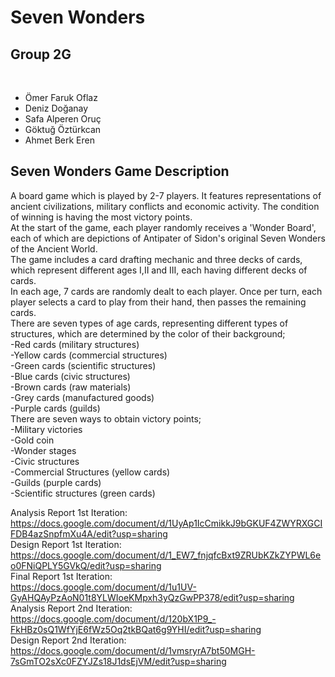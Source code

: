 <h1>Seven Wonders</h1>
<h2>Group 2G</h2><br/>
<ul>
<li>Ömer Faruk Oflaz</li>
<li>Deniz Doğanay</li>
<li>Safa Alperen Oruç</li>
<li>Göktuğ Öztürkcan</li>
<li>Ahmet Berk Eren</li>  
</ul>


## Seven Wonders Game Description<br/>
A board game which is played by 2-7 players. It features representations of ancient civilizations, military conflicts and economic activity. The condition of winning is having the most victory points.<br/>
At the start of the game, each player randomly receives a 'Wonder Board', each of which are depictions of Antipater of Sidon's original Seven Wonders of the Ancient World.<br/>
The game includes a card drafting mechanic and three decks of cards, which represent different ages I,II and III, each having different decks of cards.<br/>
In each age, 7 cards are randomly dealt to each player. Once per turn, each player selects a card to play from their hand, then passes the remaining cards.<br/>
There are seven types of age cards, representing different types of structures, which are determined by the color of their background;<br/>
-Red cards (military structures)<br/>
-Yellow cards (commercial structures)<br/>
-Green cards (scientific structures)<br/>
-Blue cards (civic structures)<br/>
-Brown cards (raw materials)<br/>
-Grey cards (manufactured goods)<br/>
-Purple cards (guilds)<br/>
There are seven ways to obtain victory points;<br/>
-Military victories<br/>
-Gold coin<br/>
-Wonder stages<br/>
-Civic structures<br/>
-Commercial Structures (yellow cards)<br/>
-Guilds (purple cards)<br/>
-Scientific structures (green cards)<br/>

Analysis Report 1st Iteration:<br/> https://docs.google.com/document/d/1UyAp1IcCmikkJ9bGKUF4ZWYRXGCIFDB4azSnpfmXu4A/edit?usp=sharing <br/>
Design Report 1st Iteration:<br/> https://docs.google.com/document/d/1_EW7_fnjqfcBxt9ZRUbKZkZYPWL6eo0FNiQPLY5GVkQ/edit?usp=sharing <br/>
Final Report 1st Iteration:<br/> https://docs.google.com/document/d/1u1UV-GyAHQAyPzAoN01t8YLWIoeKMpxh3yQzGwPP378/edit?usp=sharing<br/>
Analysis Report 2nd Iteration:<br/> https://docs.google.com/document/d/120bX1P9_-FkHBz0sQ1WfYjE6fWz5Oq2tkBQat6g9YHI/edit?usp=sharing<br/>
Design Report 2nd Iteration:<br/> https://docs.google.com/document/d/1vmsryrA7bt50MGH-7sGmTO2sXc0FZYJZs18J1dsEjVM/edit?usp=sharing
